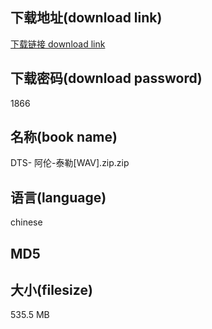 ## 下载地址(download link)
[下载链接 download link](https://voluble-croquembouche-d321dc.netlify.app/?s=DTS-+%E9%98%BF%E4%BC%A6-%E6%B3%B0%E5%8B%92%5BWAV%5D.zip)

## 下载密码(download password)
1866

## 名称(book name)
DTS- 阿伦-泰勒[WAV].zip.zip

## 语言(language)
chinese

## MD5


## 大小(filesize)
535.5 MB
